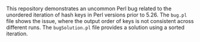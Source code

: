 This repository demonstrates an uncommon Perl bug related to the unordered iteration of hash keys in Perl versions prior to 5.26.  The `bug.pl` file shows the issue, where the output order of keys is not consistent across different runs. The `bugSolution.pl` file provides a solution using a sorted iteration.